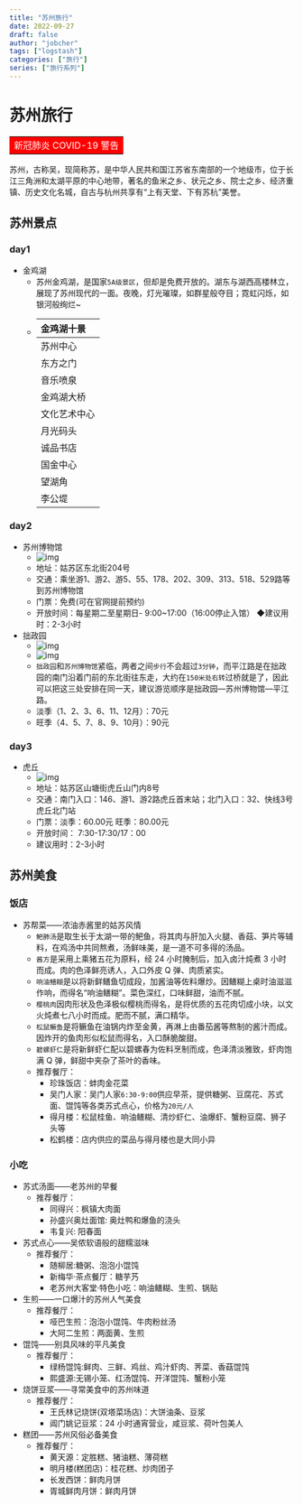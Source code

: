 ```yaml
---
title: "苏州旅行"
date: 2022-09-27
draft: false
author: "jobcher"
tags: ["logstash"]
categories: ["旅行"]
series: ["旅行系列"]
---
```


# 苏州旅行

<table width="180"><tr><td bgcolor=#ff0000><font color="#ffffff">新冠肺炎 COVID-19 警告 </font></td></tr></table>  
  
苏州，古称吴，现简称苏，是中华人民共和国江苏省东南部的一个地级市，位于长江三角洲和太湖平原的中心地带，著名的鱼米之乡、状元之乡、院士之乡、经济重镇、历史文化名城，自古与杭州共享有“上有天堂、下有苏杭”美誉。  
  
## 苏州景点
### day1
- 金鸡湖
    - 苏州金鸡湖，是国家`5A级景区`，但却是免费开放的。湖东与湖西高楼林立，展现了苏州现代的一面。夜晚，灯光璀璨，如群星般夺目；霓虹闪烁，如银河般绚烂~
    - |金鸡湖十景|
        |:----|
        |苏州中心|
        |东方之门|
        |音乐喷泉|
        |金鸡湖大桥|
        |文化艺术中心|
        |月光码头|
        |诚品书店|
        |国金中心|
        |望湖角|
        |李公堤|
### day2
- 苏州博物馆
    - ![img](https://pic4.zhimg.com/80/v2-7e4d728036b85455286f9f0156b77ffb_720w.jpg)
    - 地址：姑苏区东北街204号
    - 交通：乘坐游1、游2、游5、55、178、202、309、313、518、529路等到苏州博物馆
    - 门票：免费(可在官网提前预约)
    - 开放时间：每星期二至星期日- 9:00~17:00（16:00停止入馆）
    ◆建议用时：2-3小时
- 拙政园
    - ![img](https://p1-q.mafengwo.net/s10/M00/A2/B7/wKgBZ1mb_TiAQSOwAAEOlj1dHRU49.jpeg?imageView2%2F2%2Fw%2F680%2Fq%2F90)
    - ![img](https://p1-q.mafengwo.net/s10/M00/A3/A8/wKgBZ1mb_mCAXcEVAAZJA-fOumc76.jpeg?imageView2%2F2%2Fw%2F680%2Fq%2F90)
    -  `拙政园`和`苏州博物馆`紧临，两者之间`步行`不会超过`3分钟`，而平江路是在拙政园的南门沿着门前的东北街往东走，大约在`150米处右转`过桥就是了，因此可以把这三处安排在同一天，建议游览顺序是拙政园—苏州博物馆—平江路。
    - 淡季（1、2、3、6、11、12月）：70元 
    - 旺季（4、5、7、8、9、10月）：90元
### day3
- 虎丘
    - ![img](https://pic2.zhimg.com/80/v2-c60b0890121bacc434b9cc8413694321_720w.jpg)
    - 地址：姑苏区山塘街虎丘山门内8号
    - 交通：南门入口：146、游1、游2路虎丘首末站；北门入口：32、快线3号虎丘北门站
    - 门票：淡季：60.00元 旺季：80.00元
    - 开放时间： 7:30-17:30/17：00
    - 建议用时：2-3小时

## 苏州美食

### 饭店

- 苏帮菜——浓油赤酱里的姑苏风情
  - `鲃肺汤`是取生长于太湖一带的鲃鱼，将其肉与肝加入火腿、香菇、笋片等辅料，在鸡汤中共同熬煮，汤鲜味美，是一道不可多得的汤品。
  - `酱方`是采用上乘猪五花为原料，经 24 小时腌制后，加入卤汁炖煮 3 小时而成。肉的色泽鲜亮诱人，入口外皮 Q 弹、肉质紧实。
  - `响油鳝糊`是以将新鲜鳝鱼切成段，加酱油等佐料爆炒。因鳝糊上桌时油滋滋作响，而得名“响油鳝糊”。菜色深红，口味鲜甜，油而不腻。
  - `樱桃肉`因肉形状及色泽极似樱桃而得名，是将优质的五花肉切成小块，以文火炖煮七八小时而成。肥而不腻，满口精华。
  - `松鼠鳜鱼`是将鳜鱼在油锅内炸至金黄，再淋上由番茄酱等熬制的酱汁而成。因炸开的鱼肉形似松鼠而得名，入口酥脆酸甜。
  - `碧螺虾仁`是将新鲜虾仁配以碧螺春为佐料烹制而成，色泽清淡雅致，虾肉饱满 Q 弹，鲜甜中夹杂了茶叶的香味。
  - 推荐餐厅：
    - 珍珠饭店：蚌肉金花菜
    - 吴门人家：吴门人家`6:30-9:00`供应早茶，提供糖粥、豆腐花、苏式面、馄饨等各类苏式点心，价格为`20元/人`
    - 得月楼：松鼠桂鱼、响油鳝糊、清炒虾仁、油爆虾、蟹粉豆腐、狮子头等
    - 松鹤楼：店内供应的菜品与得月楼也是大同小异

### 小吃

- 苏式汤面——老苏州的早餐
  - 推荐餐厅：
    - 同得兴：枫镇大肉面
    - 孙盛兴奥灶面馆: 奥灶鸭和爆鱼的浇头
    - 韦复兴: 阳春面
- 苏式点心——吴侬软语般的甜糯滋味
  - 推荐餐厅：
    - 随柳居:糖粥、泡泡小馄饨
    - 新梅华·茶点餐厅：糖芋艿
    - 老苏州大客堂·特色小吃：响油鳝糊、生煎、锅贴
- 生煎——一口爆汁的苏州人气美食
  - 推荐餐厅：
    - 哑巴生煎：泡泡小馄饨、牛肉粉丝汤
    - 大阿二生煎：两面黄、生煎
- 馄饨——别具风味的平凡美食
  - 推荐餐厅：
    - 绿杨馄饨:鲜肉、三鲜、鸡丝、鸡汁虾肉、荠菜、香菇馄饨
    - 熙盛源:无锡小笼、红汤馄饨、开洋馄饨、蟹粉小笼
- 烧饼豆浆——寻常美食中的苏州味道
  - 推荐餐厅：
    - 王氏林记烧饼(双塔菜场店)：大饼油条、豆浆
    - 阊门姚记豆浆：24 小时通宵营业，咸豆浆、荷叶包美人
- 糕团——苏州风俗必备美食
  - 推荐餐厅：
    - 黄天源：定胜糕、猪油糕、薄荷糕
    - 明月楼(糕团店)：桂花糕、炒肉团子
    - 长发西饼：鲜肉月饼
    - 胥城鲜肉月饼：鲜肉月饼

